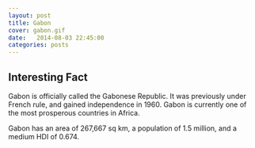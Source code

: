 ```yaml
---
layout: post
title: Gabon
cover: gabon.gif
date:   2014-08-03 22:45:00
categories: posts
---
```


## Interesting Fact

Gabon is officially called the Gabonese Republic. It was previously under French rule, and gained independence in 1960. Gabon is currently one of the most prosperous countries in Africa. 

Gabon has an area of 267,667 sq km, a population of 1.5 million, and a medium HDI of 0.674. 